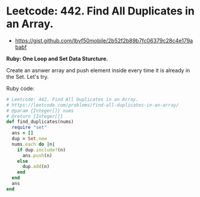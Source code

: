 # Leetcode: 442. Find All Duplicates in an Array.

- https://gist.github.com/lbvf50mobile/2b52f2b89b7fc06379c28c4e179ababf

**Ruby: One Loop and Set Data Sturcture.**

Create an asnwer array and push element inside every time it is already in the Set. Let's try.

Ruby code:
```Ruby
# Leetcode: 442. Find All Duplicates in an Array.
# https://leetcode.com/problems/find-all-duplicates-in-an-array/
# @param {Integer[]} nums
# @return {Integer[]}
def find_duplicates(nums)
  require "set"
  ans = []
  dup = Set.new
  nums.each do |n|
    if dup.include?(n)
      ans.push(n)
    else
      dup.add(n)
    end
  end
  ans
end
```
